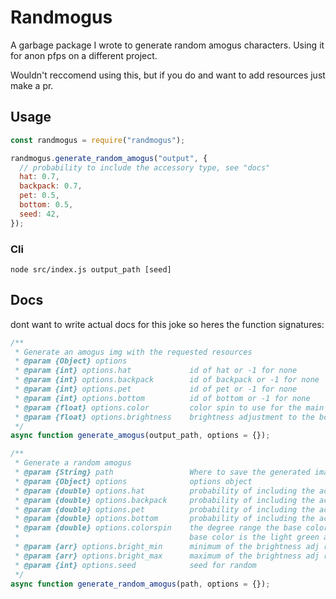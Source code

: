 # Randmogus

A garbage package I wrote to generate random amogus characters. Using it for anon pfps on a different project.

Wouldn't reccomend using this, but if you do and want to add resources just make a pr.

## Usage

```js
const randmogus = require("randmogus");

randmogus.generate_random_amogus("output", {
  // probability to include the accessory type, see "docs"
  hat: 0.7,
  backpack: 0.7,
  pet: 0.5,
  bottom: 0.5,
  seed: 42,
});
```

### Cli

```
node src/index.js output_path [seed]
```

## Docs

dont want to write actual docs for this joke so heres the function signatures:

```js
/**
 * Generate an amogus img with the requested resources
 * @param {Object} options
 * @param {int} options.hat             id of hat or -1 for none
 * @param {int} options.backpack        id of backpack or -1 for none
 * @param {int} options.pet             id of pet or -1 for none
 * @param {int} options.bottom          id of bottom or -1 for none
 * @param {float} options.color         color spin to use for the main body
 * @param {float} options.brightness    brightness adjustment to the body -1 to 1
 */
async function generate_amogus(output_path, options = {});

/**
 * Generate a random amogus
 * @param {String} path                 Where to save the generated image
 * @param {Object} options              options object
 * @param {double} options.hat          probability of including the accsssory, default 1
 * @param {double} options.backpack     probability of including the accsssory, default 1
 * @param {double} options.pet          probability of including the accsssory, default 1
 * @param {double} options.bottom       probability of including the accsssory, default 1
 * @param {double} options.colorspin    the degree range the base color will be spun (0, colorspin]
 *                                      base color is the light green amogus, default 360
 * @param {arr} options.bright_min      minimum of the brightness adj range, default -1
 * @param {arr} options.bright_max      maximum of the brightness adj range, default 0
 * @param {int} options.seed            seed for random
 */
async function generate_random_amogus(path, options = {});
```
